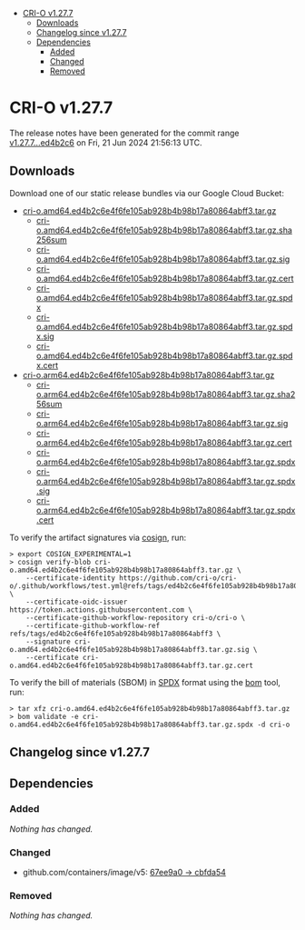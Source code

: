 - [CRI-O v1.27.7](#cri-o-v1277)
  - [Downloads](#downloads)
  - [Changelog since v1.27.7](#changelog-since-v1277)
  - [Dependencies](#dependencies)
    - [Added](#added)
    - [Changed](#changed)
    - [Removed](#removed)

# CRI-O v1.27.7

The release notes have been generated for the commit range
[v1.27.7...ed4b2c6](https://github.com/cri-o/cri-o/compare/v1.27.7...v1.27.7) on Fri, 21 Jun 2024 21:56:13 UTC.

## Downloads

Download one of our static release bundles via our Google Cloud Bucket:

- [cri-o.amd64.ed4b2c6e4f6fe105ab928b4b98b17a80864abff3.tar.gz](https://storage.googleapis.com/cri-o/artifacts/cri-o.amd64.ed4b2c6e4f6fe105ab928b4b98b17a80864abff3.tar.gz)
  - [cri-o.amd64.ed4b2c6e4f6fe105ab928b4b98b17a80864abff3.tar.gz.sha256sum](https://storage.googleapis.com/cri-o/artifacts/cri-o.amd64.ed4b2c6e4f6fe105ab928b4b98b17a80864abff3.tar.gz.sha256sum)
  - [cri-o.amd64.ed4b2c6e4f6fe105ab928b4b98b17a80864abff3.tar.gz.sig](https://storage.googleapis.com/cri-o/artifacts/cri-o.amd64.ed4b2c6e4f6fe105ab928b4b98b17a80864abff3.tar.gz.sig)
  - [cri-o.amd64.ed4b2c6e4f6fe105ab928b4b98b17a80864abff3.tar.gz.cert](https://storage.googleapis.com/cri-o/artifacts/cri-o.amd64.ed4b2c6e4f6fe105ab928b4b98b17a80864abff3.tar.gz.cert)
  - [cri-o.amd64.ed4b2c6e4f6fe105ab928b4b98b17a80864abff3.tar.gz.spdx](https://storage.googleapis.com/cri-o/artifacts/cri-o.amd64.ed4b2c6e4f6fe105ab928b4b98b17a80864abff3.tar.gz.spdx)
  - [cri-o.amd64.ed4b2c6e4f6fe105ab928b4b98b17a80864abff3.tar.gz.spdx.sig](https://storage.googleapis.com/cri-o/artifacts/cri-o.amd64.ed4b2c6e4f6fe105ab928b4b98b17a80864abff3.tar.gz.spdx.sig)
  - [cri-o.amd64.ed4b2c6e4f6fe105ab928b4b98b17a80864abff3.tar.gz.spdx.cert](https://storage.googleapis.com/cri-o/artifacts/cri-o.amd64.ed4b2c6e4f6fe105ab928b4b98b17a80864abff3.tar.gz.spdx.cert)
- [cri-o.arm64.ed4b2c6e4f6fe105ab928b4b98b17a80864abff3.tar.gz](https://storage.googleapis.com/cri-o/artifacts/cri-o.arm64.ed4b2c6e4f6fe105ab928b4b98b17a80864abff3.tar.gz)
  - [cri-o.arm64.ed4b2c6e4f6fe105ab928b4b98b17a80864abff3.tar.gz.sha256sum](https://storage.googleapis.com/cri-o/artifacts/cri-o.arm64.ed4b2c6e4f6fe105ab928b4b98b17a80864abff3.tar.gz.sha256sum)
  - [cri-o.arm64.ed4b2c6e4f6fe105ab928b4b98b17a80864abff3.tar.gz.sig](https://storage.googleapis.com/cri-o/artifacts/cri-o.arm64.ed4b2c6e4f6fe105ab928b4b98b17a80864abff3.tar.gz.sig)
  - [cri-o.arm64.ed4b2c6e4f6fe105ab928b4b98b17a80864abff3.tar.gz.cert](https://storage.googleapis.com/cri-o/artifacts/cri-o.arm64.ed4b2c6e4f6fe105ab928b4b98b17a80864abff3.tar.gz.cert)
  - [cri-o.arm64.ed4b2c6e4f6fe105ab928b4b98b17a80864abff3.tar.gz.spdx](https://storage.googleapis.com/cri-o/artifacts/cri-o.arm64.ed4b2c6e4f6fe105ab928b4b98b17a80864abff3.tar.gz.spdx)
  - [cri-o.arm64.ed4b2c6e4f6fe105ab928b4b98b17a80864abff3.tar.gz.spdx.sig](https://storage.googleapis.com/cri-o/artifacts/cri-o.arm64.ed4b2c6e4f6fe105ab928b4b98b17a80864abff3.tar.gz.spdx.sig)
  - [cri-o.arm64.ed4b2c6e4f6fe105ab928b4b98b17a80864abff3.tar.gz.spdx.cert](https://storage.googleapis.com/cri-o/artifacts/cri-o.arm64.ed4b2c6e4f6fe105ab928b4b98b17a80864abff3.tar.gz.spdx.cert)

To verify the artifact signatures via [cosign](https://github.com/sigstore/cosign), run:

```console
> export COSIGN_EXPERIMENTAL=1
> cosign verify-blob cri-o.amd64.ed4b2c6e4f6fe105ab928b4b98b17a80864abff3.tar.gz \
    --certificate-identity https://github.com/cri-o/cri-o/.github/workflows/test.yml@refs/tags/ed4b2c6e4f6fe105ab928b4b98b17a80864abff3 \
    --certificate-oidc-issuer https://token.actions.githubusercontent.com \
    --certificate-github-workflow-repository cri-o/cri-o \
    --certificate-github-workflow-ref refs/tags/ed4b2c6e4f6fe105ab928b4b98b17a80864abff3 \
    --signature cri-o.amd64.ed4b2c6e4f6fe105ab928b4b98b17a80864abff3.tar.gz.sig \
    --certificate cri-o.amd64.ed4b2c6e4f6fe105ab928b4b98b17a80864abff3.tar.gz.cert
```

To verify the bill of materials (SBOM) in [SPDX](https://spdx.org) format using the [bom](https://sigs.k8s.io/bom) tool, run:

```console
> tar xfz cri-o.amd64.ed4b2c6e4f6fe105ab928b4b98b17a80864abff3.tar.gz
> bom validate -e cri-o.amd64.ed4b2c6e4f6fe105ab928b4b98b17a80864abff3.tar.gz.spdx -d cri-o
```

## Changelog since v1.27.7

## Dependencies

### Added
_Nothing has changed._

### Changed
- github.com/containers/image/v5: [67ee9a0 → cbfda54](https://github.com/containers/image/compare/67ee9a0...cbfda54)

### Removed
_Nothing has changed._
